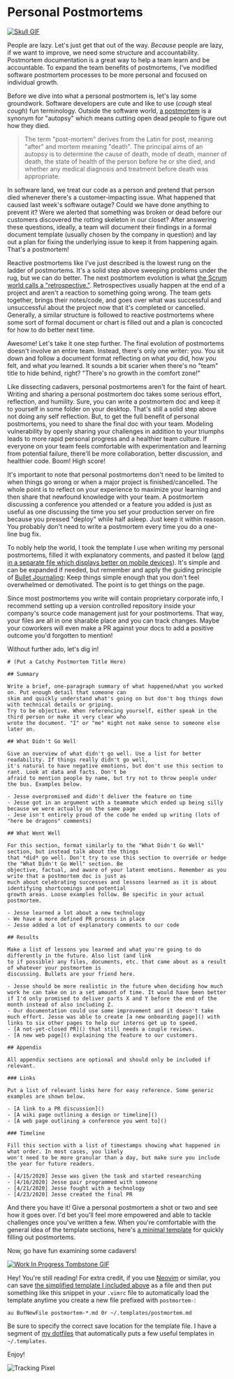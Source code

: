 # Personal Postmortems

[![Skull GIF](skull.gif)](https://giphy.com/stickers/yeti-yk-ykanimation-S5KpKuf56TAw25wmPq)

People are lazy. Let's just get that out of the way. *Because* people are lazy, if we want to improve, we need some structure and accountability. Postmortem documentation is a great way to help a team learn and be accountable. To expand the team benefits of postmortems, I've modified software postmortem processes to be more personal and focused on individual growth.

Before we dive into what a personal postmortem is, let's lay some groundwork. Software developers are cute and like to use (*cough* steal *cough*) fun terminology. Outside the software world, [a postmortem](https://en.wikipedia.org/wiki/Autopsy) is a synonym for "autopsy" which means cutting open dead people to figure out how they died.

> The term "post-mortem" derives from the Latin for post, meaning "after" and mortem meaning "death". The principal aims of an autopsy is to determine the cause of death, mode of death, manner of death, the state of health of the person before he or she died, and whether any medical diagnosis and treatment before death was appropriate.

In software land, we treat our code as a person and pretend that person died whenever there's a customer-impacting issue. What happened that caused last week's software outage? Could we have done anything to prevent it? Were we alerted that something was broken or dead before our customers discovered the rotting skeleton in our closet? After answering these questions, ideally, a team will document their findings in a formal document template (usually chosen by the company in question) and lay out a plan for fixing the underlying issue to keep it from happening again. That's a postmortem!

Reactive postmortems like I've just described is the lowest rung on the ladder of postmortems. It's a solid step above sweeping problems under the rug, but we can do better. The next postmortem evolution is what [the Scrum world calls a "retrospective."](https://www.scrum.org/resources/what-is-a-sprint-retrospective). Retrospectives usually happen at the end of a project and aren't a reaction to something going wrong. The team gets together, brings their notes/code, and goes over what was successful and unsuccessful about the project now that it's completed or cancelled. Generally, a similar structure is followed to reactive postmortems where some sort of formal document or chart is filled out and a plan is concocted for how to do better next time.

Awesome! Let's take it one step further. The final evolution of postmortems doesn't involve an entire team. Instead, there's only one writer: you. You sit down and follow a document format reflecting on what *you* did, how *you* felt, and what *you* learned. It sounds a bit scarier when there's no "team" title to hide behind, right? "There's no growth in the comfort zone!"

Like dissecting cadavers, personal postmortems aren't for the faint of heart. Writing and sharing a personal postmortem doc takes some serious effort, reflection, and humility. Sure, you can write a postmortem doc and keep it to yourself in some folder on your desktop. That's still a solid step above not doing any self reflection. But, to get the full benefit of personal postmortems, you need to share the final doc with your team. Modeling vulnerability by openly sharing your challenges in addition to your triumphs leads to more rapid personal progress and a healthier team culture. If everyone on your team feels comfortable with experimentation and learning from potential failure, there'll be more collaboration, better discussion, and healthier code. Boom! High score!

It's important to note that personal postmortems don't need to be limited to when things go wrong or when a major project is finished/cancelled. The whole point is to reflect on your experience to maximize your learning and then share that newfound knowledge with your team. A postmortem discussing a conference you attended or a feature you added is just as useful as one discussing the time you set your production server on fire because you pressed "deploy" while half asleep. Just keep it within reason. You probably don't need to write a postmortem every time you do a one-line bug fix.

To nobly help the world, I took the template I use when writing my personal postmortems, filled it with explanatory comments, and pasted it below ([and in a separate file which displays better on mobile devices](template-demo.md)). It's simple and can be expanded if needed, but remember and apply the guiding principle of [Bullet Journaling](https://bulletjournal.com/): Keep things simple enough that you don't feel overwhelmed or demotivated. The point is to get things on the page.

Since most postmortems you write will contain proprietary corporate info, I recommend setting up a version controlled repository inside your company's source code management just for your postmortems. That way, your files are all in one sharable place and you can track changes. Maybe your coworkers will even make a PR against your docs to add a positive outcome you'd forgotten to mention!

Without further ado, let's dig in!

```
# (Put a Catchy Postmortem Title Here)

## Summary

Write a brief, one-paragraph summary of what happened/what you worked on. Put enough detail that someone can
skim and quickly understand what's going on but don't bog things down with technical details or griping.
Try to be objective. When referencing yourself, either speak in the third person or make it very clear who
wrote the document. "I" or "me" might not make sense to someone else later on.

## What Didn't Go Well

Give an overview of what didn't go well. Use a list for better readability. If things really didn't go well,
it's natural to have negative emotions, but don't use this section to rant. Look at data and facts. Don't be
afraid to mention people by name, but try not to throw people under the bus. Examples below.

- Jesse overpromised and didn't deliver the feature on time
- Jesse got in an argument with a teammate which ended up being silly because we were actually on the same page
- Jese isn't entirely proud of the code he ended up writing (lots of "here be dragons" comments)

## What Went Well

For this section, format similarly to the "What Didn't Go Well" section, but instead talk about the things
that *did* go well. Don't try to use this section to override or hedge the "What Didn't Go Well" section. Be
objective, factual, and aware of your latent emotions. Remember as you write that a postmortem doc is just as
much about celebrating successes and lessons learned as it is about identifying shortcomings and potential
growth areas. Loose examples follow. Be specific in your actual postmortem.

- Jesse learned a lot about a new technology
- We have a more defined PR process in place
- Jesse added a lot of explanatory comments to our code

## Results

Make a list of lessons you learned and what you're going to do differently in the future. Also list (and link
to if possible) any files, documents, etc. that came about as a result of whatever your postmortem is
discussing. Bullets are your friend here.

- Jesse should be more realistic in the future when deciding how much work he can take on in a set amount of time. It would have been better if I'd only promised to deliver parts X and Y before the end of the month instead of also including Z.
- Our documentation could use some improvement and it doesn't take much effort. Jesse was able to create [a new onboarding page]() with links to six other pages to help our interns get up to speed.
- [A not-yet-closed PR]() that still needs a couple reviews.
- [A new web page]() explaining the feature to our customers.

## Appendix

All appendix sections are optional and should only be included if relevant.

### Links

Put a list of relevant links here for easy reference. Some generic examples are shown below.

- [A link to a PR discussion]()
- [A wiki page outlining a design or timeline]()
- [A web page outlining a conference you went to]()

### Timeline

Fill this section with a list of timestamps showing what happened in what order. In most cases, you likely
won't need to be more granular than a day, but make sure you include the year for future readers.

- [4/15/2020] Jesse was given the task and started researching
- [4/16/2020] Jesse pair programmed with someone
- [4/21/2020] Jesse fought with a technology
- [4/23/2020] Jesse created the final PR
```

And there you have it! Give a personal postmortem a shot or two and see how it goes over. I'd bet you'll feel more empowered and able to tackle challenges once you've written a few. When you're comfortable with the general idea of the template sections, here's [a minimal template](https://raw.githubusercontent.com/jessemillar/blog/master/personal-postmortems/template.md) for quickly filling out postmortems.

Now, go have fun examining some cadavers!

[![Work In Progress Tombstone GIF](header.gif)](https://giphy.com/stickers/wip-work-in-progress-eani13-hS9x8qV9bCrBBHx2rq)

Hey! You're still reading! For extra credit, if you use [Neovim](https://github.com/neovim/neovim) or similar, you can save [the simplified template I included above](template.md) as a file and then put something like this snippet in your `.vimrc` file to automatically load the template anytime you create a new file prefixed with `postmortem-`:

```
au BufNewFile postmortem-*.md 0r ~/.templates/postmortem.md
```

Be sure to specify the correct save location for the template file. I have a segment of [my dotfiles](https://github.com/jessemillar/dotfiles) that automatically puts a few useful templates in `~/.templates`.

Enjoy!

![Tracking Pixel](https://jessemillar.goatcounter.com/count?p=/blog/personal-postmortems)
